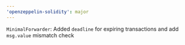 ```yaml
---
'openzeppelin-solidity': major
---
```


`MinimalForwarder`: Added `deadline` for expiring transactions and add `msg.value` mismatch check
